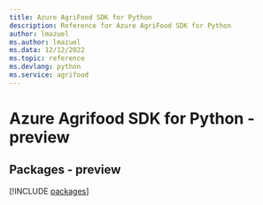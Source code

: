 ```yaml
---
title: Azure AgriFood SDK for Python
description: Reference for Azure AgriFood SDK for Python
author: lmazuel
ms.author: lmazuel
ms.data: 12/12/2022
ms.topic: reference
ms.devlang: python
ms.service: agrifood
---
```

# Azure Agrifood SDK for Python - preview
## Packages - preview
[!INCLUDE [packages](agrifood-index.md)]